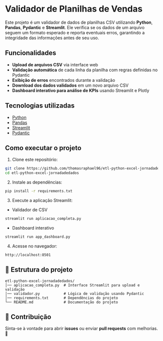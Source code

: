 # Validador de Planilhas de Vendas  

Este projeto é um validador de dados de planilhas CSV utilizando **Python**, **Pandas**, **Pydantic** e **Streamlit**. Ele verifica se os dados de um arquivo seguem um formato esperado e reporta eventuais erros, garantindo a integridade das informações antes de seu uso.  

## Funcionalidades  

- **Upload de arquivos CSV** via interface web  
- **Validação automática** de cada linha da planilha com regras definidas no Pydantic  
- **Exibição de erros** encontrados durante a validação  
- **Download dos dados validados** em um novo arquivo CSV
- **Dashboard interativo para análise de KPIs** usando Streamlit e Plotly

## Tecnologias utilizadas  

- [Python](https://www.python.org/)  
- [Pandas](https://pandas.pydata.org/)  
- [Streamlit](https://streamlit.io/)  
- [Pydantic](https://docs.pydantic.dev/latest/)  

## Como executar o projeto  

1. Clone este repositório:  
```bash
git clone https://github.com/thomasraphael96/etl-python-excel-jornadadedados.git
cd etl-python-excel-jornadadedados
```

2. Instale as dependências:  
```bash
pip install -r requirements.txt
```

3. Execute a aplicação Streamlit:
- Validador de CSV
```bash
streamlit run aplicacao_completa.py
```
- Dashboard interativo
```bash
streamlit run app_dashboard.py
```

4. Acesse no navegador:  
```
http://localhost:8501
```

## 📂 Estrutura do projeto  

```
etl-python-excel-jornadadedados/
│── aplicacao_completa.py  # Interface Streamlit para upload e validação
│── validador.py           # Lógica de validação usando Pydantic
│── requirements.txt       # Dependências do projeto
└── README.md              # Documentação do projeto
```

## 📌 Contribuição  

Sinta-se à vontade para abrir **issues** ou enviar **pull requests** com melhorias. 🚀  